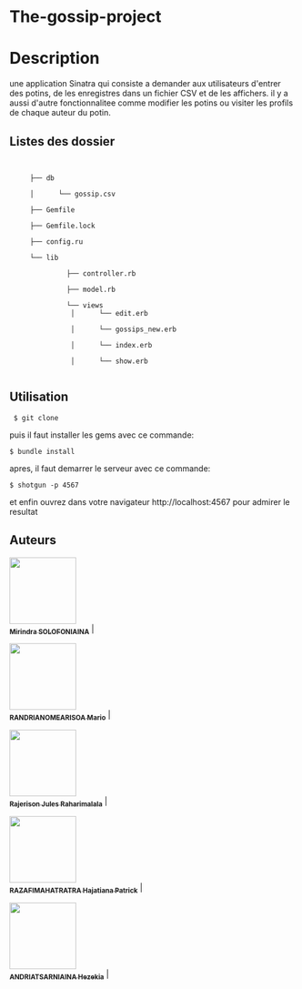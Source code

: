 # The-gossip-project
# Description
une application Sinatra qui consiste a demander aux utilisateurs d'entrer des potins, de les enregistres dans un fichier CSV et de les affichers. il y a aussi d'autre fonctionnalitee comme modifier les potins ou visiter les profils de chaque auteur du potin.


## Listes des dossier

```mermaid
   

     ├── db

     │      └── gossip.csv

     ├── Gemfile

     ├── Gemfile.lock

     ├── config.ru

     └── lib

              ├── controller.rb

              ├── model.rb

              └── views 
               │      └── edit.erb
               
               │      └── gossips_new.erb
               
               │      └── index.erb
               
               │      └── show.erb


```

## Utilisation


```
 $ git clone 
```
puis il faut installer les gems avec ce commande:

```
$ bundle install
```
apres, il faut demarrer le serveur avec ce commande:

```
$ shotgun -p 4567
```

et enfin ouvrez dans votre navigateur http://localhost:4567 pour admirer le resultat



## Auteurs

[<img src="https://avatars3.githubusercontent.com/u/35838502?s=460&amp" width="117px;"/><br /><sub><b>Mirindra SOLOFONIAINA</b></sub>](https://github.com/Mirindras) |

[<img src="https://avatars1.githubusercontent.com/u/41254151?s=460&u=d8bc322d1cb7796ce1f945dc48687ddbdcfbbc8f&v=4" width="117px;"/><br /><sub><b>RANDRIANOMEARISOA Mario</b></sub>](https://github.com/MaxR522) |

[<img src="https://avatars1.githubusercontent.com/u/67895253?s=460&u=6dccef4960d734ff1b1a7194587f3a22d317d682&v=4" width="117px;"/><br /><sub><b>Rajerison Jules Raharimalala</b></sub>](https://github.com/rajerison-jules) | 

[<img src="https://avatars0.githubusercontent.com/u/52158880?s=460&v=4" width="117px;"/><br /><sub><b>RAZAFIMAHATRATRA Hajatiana Patrick</b></sub>](https://github.com/hajatianapatrick) | 

[<img src="https://avatars2.githubusercontent.com/u/67896318?s=460&u=a261ab1ac5d06d4824424f64dd9478728283c8fc&v=4" width="117px;"/><br /><sub><b>ANDRIATSARNIAINA Hezekia</b></sub>](https://github.com/hezekia783/) |
